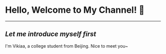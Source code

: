 # Hello, Welcome to My Channel! 👋
**********
*Let me introduce myself first* 
-----------------------------
I'm Vikiaa, a college student from Beijing.
Nice to meet you~
